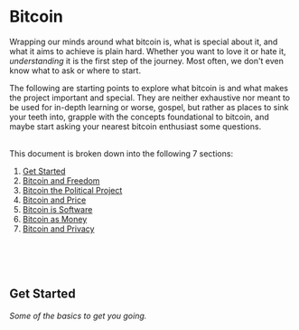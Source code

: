 # Bitcoin

Wrapping our minds around what bitcoin is, what is special about it, and what it aims to achieve is plain hard. Whether you want to love it or hate it, _understanding_ it is the first step of the journey. Most often, we don't even know what to ask or where to start. 

The following are starting points to explore what bitcoin is and what makes the project important and special. They are neither exhaustive nor meant to be used for in-depth learning or worse, gospel, but rather as places to sink your teeth into, grapple with the concepts foundational to bitcoin, and maybe start asking your nearest bitcoin enthusiast some questions.

<br>
This document is broken down into the following 7 sections:

1. [Get Started](#getting-started)
2. [Bitcoin and Freedom](#bitcoin-and-freedom)
3. [Bitcoin the Political Project](#bitcoin-political-project)
4. [Bitcoin and Price](#bitcoin-and-price)
5. [Bitcoin is Software](#bitcoin-software)
6. [Bitcoin as Money](#bitcoin-as-money)
7. [Bitcoin and Privacy](#bitcoin-and-privacy)

<br><br><br>
<h2 id="getting-started">Get Started</h2>

*Some of the basics to get you going.*